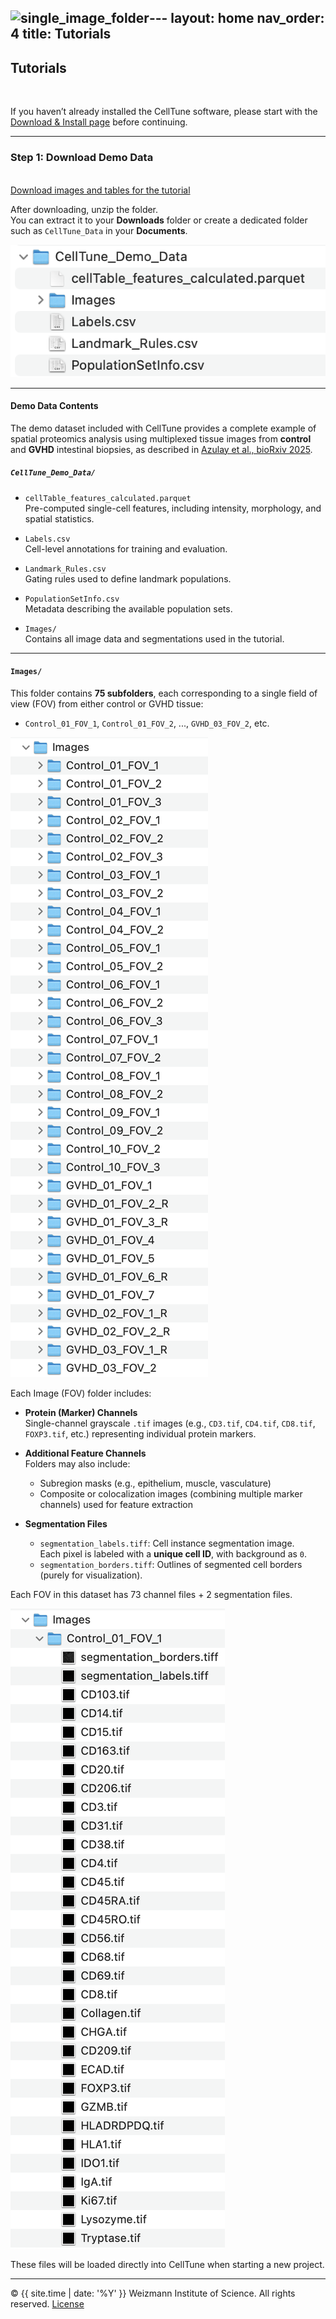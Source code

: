 <img width="229" alt="single_image_folder" src="https://github.com/user-attachments/assets/6cf22bf4-fc76-41a2-abc3-98e720acb0fc" />---
layout: home
nav_order: 4
title: Tutorials
---

## Tutorials
&nbsp;  

If you haven’t already installed the CellTune software, please start with the [Download & Install page](download) before continuing.

---
### Step 1: Download Demo Data
&nbsp;  
[Download images and tables for the tutorial](https://github.com/KerenLab/CellTune-App/releases/download/v0.1.0/CellTune_Demo_Data.zip)

After downloading, unzip the folder.  
You can extract it to your **Downloads** folder or create a dedicated folder such as `CellTune_Data` in your **Documents**.

![Demo Data Folder Contents](assets/tutorial/demo_data_folder.png)

---

#### Demo Data Contents

The demo dataset included with CellTune provides a complete example of spatial proteomics analysis using multiplexed tissue images from **control** and **GVHD** intestinal biopsies, as described in [Azulay et al., bioRxiv 2025](https://www.biorxiv.org/content/10.1101/2024.09.02.610085v1.full).

##### `CellTune_Demo_Data/`

- `cellTable_features_calculated.parquet`  
  Pre-computed single-cell features, including intensity, morphology, and spatial statistics.

- `Labels.csv`  
  Cell-level annotations for training and evaluation.

- `Landmark_Rules.csv`  
  Gating rules used to define landmark populations.

- `PopulationSetInfo.csv`  
  Metadata describing the available population sets.

- `Images/`  
  Contains all image data and segmentations used in the tutorial.

---

#### `Images/`

This folder contains **75 subfolders**, each corresponding to a single field of view (FOV) from either control or GVHD tissue:

- `Control_01_FOV_1`, `Control_01_FOV_2`, ..., `GVHD_03_FOV_2`, etc.

![Images Folder Contents](assets/tutorial/images_folder.png)

Each Image (FOV) folder includes:

- **Protein (Marker) Channels**  
  Single-channel grayscale `.tif` images (e.g., `CD3.tif`, `CD4.tif`, `CD8.tif`, `FOXP3.tif`, etc.) representing individual protein markers.

- **Additional Feature Channels**  
  Folders may also include:
  - Subregion masks (e.g., epithelium, muscle, vasculature)
  - Composite or colocalization images (combining multiple marker channels) used for feature extraction 

- **Segmentation Files**  
  - `segmentation_labels.tiff`: Cell instance segmentation image.  
    Each pixel is labeled with a **unique cell ID**, with background as `0`.
  - `segmentation_borders.tiff`: Outlines of segmented cell borders (purely for visualization).

Each FOV in this dataset has 73 channel files + 2 segmentation files.

![Single Image Folder Contents](assets/tutorial/single_image_folder.png)


These files will be loaded directly into CellTune when starting a new project.

---

© {{ site.time | date: '%Y' }} Weizmann Institute of Science. All rights reserved. [License](/license/)
